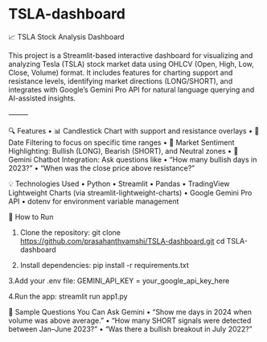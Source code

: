 # TSLA-dashboard
📈 TSLA Stock Analysis Dashboard

This project is a Streamlit-based interactive dashboard for visualizing and analyzing Tesla (TSLA) stock market data using OHLCV (Open, High, Low, Close, Volume) format. It includes features for charting support and resistance levels, identifying market directions (LONG/SHORT), and integrates with Google’s Gemini Pro API for natural language querying and AI-assisted insights.

⸻

🔍 Features
 • 📊 Candlestick Chart with support and resistance overlays
 • 🔎 Date Filtering to focus on specific time ranges
 • 🚦 Market Sentiment Highlighting: Bullish (LONG), Bearish (SHORT), and Neutral zones
 • 🤖 Gemini Chatbot Integration: Ask questions like
 • “How many bullish days in 2023?”
 • “When was the close price above resistance?”


💡 Technologies Used
 • Python
 • Streamlit
 • Pandas
 • TradingView Lightweight Charts (via streamlit-lightweight-charts)
 • Google Gemini Pro API
 • dotenv for environment variable management
 
🚀 How to Run
 1. Clone the repository:
git clone https://github.com/prasahanthvamshi/TSLA-dashboard.git
cd TSLA-dashboard

2. Install dependencies:
pip install -r requirements.txt

3.Add your .env file:
GEMINI_API_KEY = your_google_api_key_here

4.Run the app:
streamlit run app1.py

🧠 Sample Questions You Can Ask Gemini
 • “Show me days in 2024 when volume was above average.”
 • “How many SHORT signals were detected between Jan–June 2023?”
 • “Was there a bullish breakout in July 2022?”
